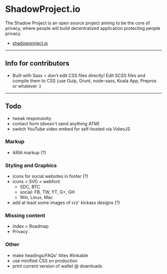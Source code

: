 # ShadowProject.io

The Shadow Project is an open source project aiming to be the core of privacy, where people will build decentralized application protecting people privacy.

* [shadowproject.io](http://shadowproject.io)

----

## Info for contributors

* Built with Sass = don't edit CSS files directly! Edit SCSS files and compile them to CSS (use Gulp, Grunt, node-sass, Koala App, Prepros or whatever :)

----

## Todo

* tweak responsivity
* contact form (doesn't send anything ATM)
* switch YouTube video embed for self-hosted via VideoJS

### Markup

* ARIA markup (?)

### Styling and Graphics

* icons for social websites in footer (?)
* icons > SVG > webfont
  - SDC, BTC
  - social: FB, TW, YT, G+, GH
  - Win, Linux, Mac
* add at least some images of crz' kickass designs (?)


### Missing content

* Index > Roadmap
* Privacy


### Other

* make headings/FAQs' titles #linkable
* use minified CSS on production
* print current version of wallet @ downloads

